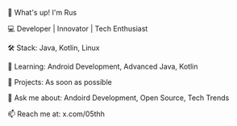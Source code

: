 👋 What's up! I'm Rus

💻 Developer | Innovator | Tech Enthusiast

🛠 Stack: Java, Kotlin, Linux

🌱 Learning: Android Development, Advanced Java, Kotlin

🚀 Projects: As soon as possible

💬 Ask me about: Andoird Development, Open Source, Tech Trends

📫 Reach me at: x.com/05thh

